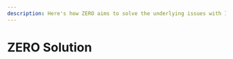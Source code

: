 ```yaml
---
description: Here's how ZERO aims to solve the underlying issues with Identities.
---
```


# ZERO Solution

